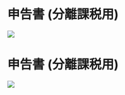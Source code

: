 # 申告書 (分離課税用)

![](https://www.nta.go.jp/tmp/b7077332-ffbf-4df7-aa86-707c1330a3f4/images/283e4cebe03b40eb2431b32ea3e12c9253863b737e4f7c242fda468639ba793e.jpg)

# 申告書 (分離課税用)

![](https://www.nta.go.jp/tmp/b7077332-ffbf-4df7-aa86-707c1330a3f4/images/60a5c95b8a345ad28d4cf8feb40b90f1a7b0b78daea2a6cd559433475effac04.jpg)
